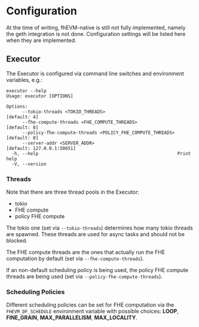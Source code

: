 # Configuration

At the time of writing, fhEVM-native is still not fully implemented, namely the geth integration is not done. Configuration settings will be listed here when they are implemented.

## Executor

The Executor is configured via command line switches and environment variables, e.g.:

```
executor --help
Usage: executor [OPTIONS]

Options:
      --tokio-threads <TOKIO_THREADS>                           [default: 4]
      --fhe-compute-threads <FHE_COMPUTE_THREADS>               [default: 8]
      --policy-fhe-compute-threads <POLICY_FHE_COMPUTE_THREADS> [default: 8]
      --server-addr <SERVER_ADDR>                               [default: 127.0.0.1:50051]
  -h, --help                                                    Print help
  -V, --version
```

### Threads

Note that there are three thread pools in the Executor:
 * tokio
 * FHE compute
 * policy FHE compute

The tokio one (set via `--tokio-threads`) determines how many tokio threads are spawned. These threads are used for async tasks and should not be blocked.

The FHE compute threads are the ones that actually run the FHE computation by default (set via `--fhe-compute-threads`).

If an non-default scheduling policy is being used, the policy FHE compute threads are being used (set via `--policy-fhe-compute-threads`).

### Scheduling Policies

Different scheduling policies can be set for FHE computation via the `FHEVM_DF_SCHEDULE` environment variable with possible choices: **LOOP**, **FINE_GRAIN**, **MAX_PARALLELISM**, **MAX_LOCALITY**.
